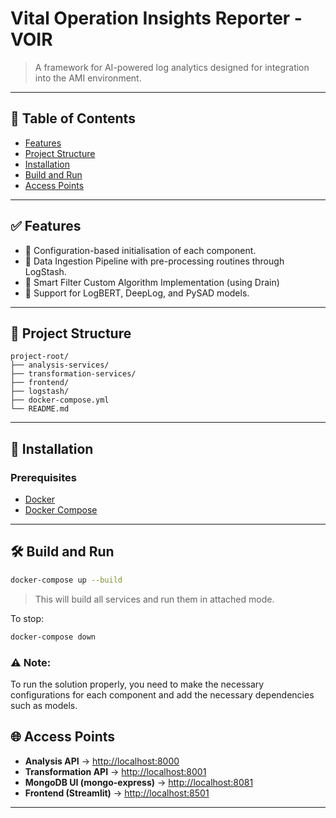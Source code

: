 # Vital Operation Insights Reporter - VOIR

> A framework for AI-powered log analytics designed for integration into the AMI environment.


---

## 🧾 Table of Contents

- [Features](#features)
- [Project Structure](#project-structure)
- [Installation](#installation)
- [Build and Run](#️-build-and-run)
- [Access Points](#-access-points)

---

## ✅ Features

- 🔹 Configuration-based initialisation of each component.
- 🔹 Data Ingestion Pipeline with pre-processing routines through LogStash.
- 🔹 Smart Filter Custom Algorithm Implementation (using Drain)
- 🔹 Support for LogBERT, DeepLog, and PySAD models.

---

## 📂 Project Structure

```
project-root/
├── analysis-services/
├── transformation-services/
├── frontend/
├── logstash/
├── docker-compose.yml
└── README.md
```

---

## 💾 Installation

### Prerequisites

- [Docker](https://www.docker.com/)
- [Docker Compose](https://docs.docker.com/compose/)

---

## 🛠️ Build and Run

```bash
docker-compose up --build
```

> This will build all services and run them in attached mode.

To stop:

```bash
docker-compose down
```

### ⚠️ Note:
 To run the solution properly, you need to make the necessary configurations for each component and add the necessary dependencies such as models.


## 🌐 Access Points

- **Analysis API** → [http://localhost:8000](http://localhost:8000)
- **Transformation API** → [http://localhost:8001](http://localhost:8001)
- **MongoDB UI (mongo-express)** → [http://localhost:8081](http://localhost:8081)
- **Frontend (Streamlit)** → [http://localhost:8501](http://localhost:8501)

---

